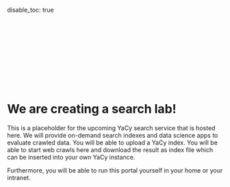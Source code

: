disable_toc: true

<style>
body {
     background-image: url("img/wip.png");
     background-repeat:no-repeat;
     background-size: 100%;
} 
</style>
<div class="jumbotron" style="background: none;"><div class="container">
</div></div>

<br><br><br><br><br><br><br><br><br>

# We are creating a search lab!

This is a placeholder for the upcoming YaCy search service that is hosted here. We will provide on-demand search indexes and data science apps to evaluate crawled data. You will be able to upload a YaCy index. You will be able to start web crawls here and download the result as index file which can be inserted into your own YaCy instance.

Furthermore, you will be able to run this portal yourself in your home or your intranet.

